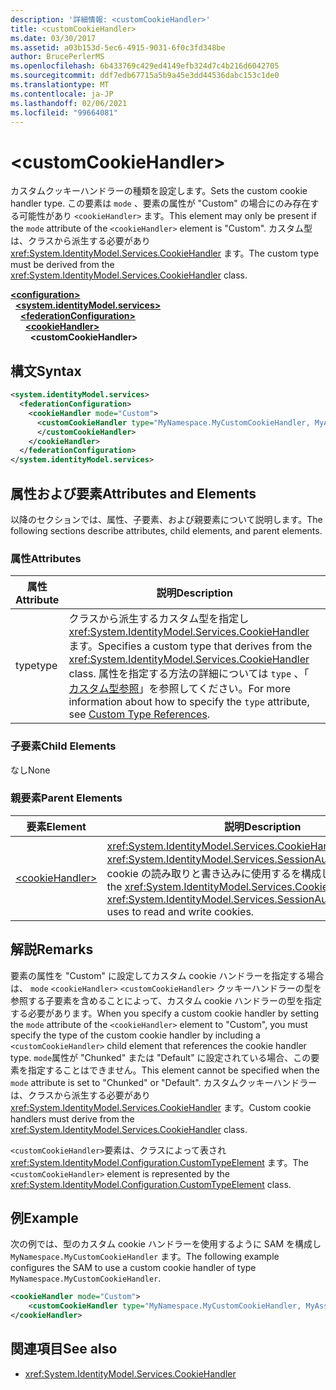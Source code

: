 ```yaml
---
description: '詳細情報: <customCookieHandler>'
title: <customCookieHandler>
ms.date: 03/30/2017
ms.assetid: a03b153d-5ec6-4915-9031-6f0c3fd348be
author: BrucePerlerMS
ms.openlocfilehash: 6b433769c429ed4149efb324d7c4b216d6042705
ms.sourcegitcommit: ddf7edb67715a5b9a45e3dd44536dabc153c1de0
ms.translationtype: MT
ms.contentlocale: ja-JP
ms.lasthandoff: 02/06/2021
ms.locfileid: "99664081"
---
```

# \<customCookieHandler>

<span data-ttu-id="17dd5-102">カスタムクッキーハンドラーの種類を設定します。</span><span class="sxs-lookup"><span data-stu-id="17dd5-102">Sets the custom cookie handler type.</span></span> <span data-ttu-id="17dd5-103">この要素は `mode` 、要素の属性が "Custom" の場合にのみ存在する可能性があり `<cookieHandler>` ます。</span><span class="sxs-lookup"><span data-stu-id="17dd5-103">This element may only be present if the `mode` attribute of the `<cookieHandler>` element is "Custom".</span></span> <span data-ttu-id="17dd5-104">カスタム型は、クラスから派生する必要があり <xref:System.IdentityModel.Services.CookieHandler> ます。</span><span class="sxs-lookup"><span data-stu-id="17dd5-104">The custom type must be derived from the <xref:System.IdentityModel.Services.CookieHandler> class.</span></span>  
  
[**\<configuration>**](../configuration-element.md)\
&nbsp;&nbsp;[**\<system.identityModel.services>**](system-identitymodel-services.md)\
&nbsp;&nbsp;&nbsp;&nbsp;[**\<federationConfiguration>**](federationconfiguration.md)\
&nbsp;&nbsp;&nbsp;&nbsp;&nbsp;&nbsp;[**\<cookieHandler>**](cookiehandler.md)\
&nbsp;&nbsp;&nbsp;&nbsp;&nbsp;&nbsp;&nbsp;&nbsp;**\<customCookieHandler>**  
  
## <a name="syntax"></a><span data-ttu-id="17dd5-105">構文</span><span class="sxs-lookup"><span data-stu-id="17dd5-105">Syntax</span></span>  
  
```xml  
<system.identityModel.services>  
  <federationConfiguration>  
    <cookieHandler mode="Custom">  
      <customCookieHandler type="MyNamespace.MyCustomCookieHandler, MyAssembly" >  
      </customCookieHandler>  
    </cookieHandler>  
  </federationConfiguration>  
</system.identityModel.services>  
```  
  
## <a name="attributes-and-elements"></a><span data-ttu-id="17dd5-106">属性および要素</span><span class="sxs-lookup"><span data-stu-id="17dd5-106">Attributes and Elements</span></span>  

 <span data-ttu-id="17dd5-107">以降のセクションでは、属性、子要素、および親要素について説明します。</span><span class="sxs-lookup"><span data-stu-id="17dd5-107">The following sections describe attributes, child elements, and parent elements.</span></span>  
  
### <a name="attributes"></a><span data-ttu-id="17dd5-108">属性</span><span class="sxs-lookup"><span data-stu-id="17dd5-108">Attributes</span></span>  
  
|<span data-ttu-id="17dd5-109">属性</span><span class="sxs-lookup"><span data-stu-id="17dd5-109">Attribute</span></span>|<span data-ttu-id="17dd5-110">説明</span><span class="sxs-lookup"><span data-stu-id="17dd5-110">Description</span></span>|  
|---------------|-----------------|  
|<span data-ttu-id="17dd5-111">type</span><span class="sxs-lookup"><span data-stu-id="17dd5-111">type</span></span>|<span data-ttu-id="17dd5-112">クラスから派生するカスタム型を指定し <xref:System.IdentityModel.Services.CookieHandler> ます。</span><span class="sxs-lookup"><span data-stu-id="17dd5-112">Specifies a custom type that derives from the <xref:System.IdentityModel.Services.CookieHandler> class.</span></span> <span data-ttu-id="17dd5-113">属性を指定する方法の詳細については `type` 、「 [カスタム型参照](../windows-workflow-foundation/index.md)」を参照してください。</span><span class="sxs-lookup"><span data-stu-id="17dd5-113">For more information about how to specify the `type` attribute, see [Custom Type References](../windows-workflow-foundation/index.md).</span></span>|  
  
### <a name="child-elements"></a><span data-ttu-id="17dd5-114">子要素</span><span class="sxs-lookup"><span data-stu-id="17dd5-114">Child Elements</span></span>  

 <span data-ttu-id="17dd5-115">なし</span><span class="sxs-lookup"><span data-stu-id="17dd5-115">None</span></span>  
  
### <a name="parent-elements"></a><span data-ttu-id="17dd5-116">親要素</span><span class="sxs-lookup"><span data-stu-id="17dd5-116">Parent Elements</span></span>  
  
|<span data-ttu-id="17dd5-117">要素</span><span class="sxs-lookup"><span data-stu-id="17dd5-117">Element</span></span>|<span data-ttu-id="17dd5-118">説明</span><span class="sxs-lookup"><span data-stu-id="17dd5-118">Description</span></span>|  
|-------------|-----------------|  
|[\<cookieHandler>](cookiehandler.md)|<span data-ttu-id="17dd5-119"><xref:System.IdentityModel.Services.CookieHandler>が <xref:System.IdentityModel.Services.SessionAuthenticationModule> cookie の読み取りと書き込みに使用するを構成します。</span><span class="sxs-lookup"><span data-stu-id="17dd5-119">Configures the <xref:System.IdentityModel.Services.CookieHandler> that the <xref:System.IdentityModel.Services.SessionAuthenticationModule> uses to read and write cookies.</span></span>|  
  
## <a name="remarks"></a><span data-ttu-id="17dd5-120">解説</span><span class="sxs-lookup"><span data-stu-id="17dd5-120">Remarks</span></span>  

 <span data-ttu-id="17dd5-121">要素の属性を "Custom" に設定してカスタム cookie ハンドラーを指定する場合は、 `mode` `<cookieHandler>` `<customCookieHandler>` クッキーハンドラーの型を参照する子要素を含めることによって、カスタム cookie ハンドラーの型を指定する必要があります。</span><span class="sxs-lookup"><span data-stu-id="17dd5-121">When you specify a custom cookie handler by setting the `mode` attribute of the `<cookieHandler>` element to "Custom", you must specify the type of the custom cookie handler by including a `<customCookieHandler>` child element that references the cookie handler type.</span></span> <span data-ttu-id="17dd5-122">`mode`属性が "Chunked" または "Default" に設定されている場合、この要素を指定することはできません。</span><span class="sxs-lookup"><span data-stu-id="17dd5-122">This element cannot be specified when the `mode` attribute is set to "Chunked" or "Default".</span></span> <span data-ttu-id="17dd5-123">カスタムクッキーハンドラーは、クラスから派生する必要があり <xref:System.IdentityModel.Services.CookieHandler> ます。</span><span class="sxs-lookup"><span data-stu-id="17dd5-123">Custom cookie handlers must derive from the <xref:System.IdentityModel.Services.CookieHandler> class.</span></span>  
  
 <span data-ttu-id="17dd5-124">`<customCookieHandler>`要素は、クラスによって表され <xref:System.IdentityModel.Configuration.CustomTypeElement> ます。</span><span class="sxs-lookup"><span data-stu-id="17dd5-124">The `<customCookieHandler>` element is represented by the <xref:System.IdentityModel.Configuration.CustomTypeElement> class.</span></span>  
  
## <a name="example"></a><span data-ttu-id="17dd5-125">例</span><span class="sxs-lookup"><span data-stu-id="17dd5-125">Example</span></span>  

 <span data-ttu-id="17dd5-126">次の例では、型のカスタム cookie ハンドラーを使用するように SAM を構成し `MyNamespace.MyCustomCookieHandler` ます。</span><span class="sxs-lookup"><span data-stu-id="17dd5-126">The following example configures the SAM to use a custom cookie handler of type `MyNamespace.MyCustomCookieHandler`.</span></span>  
  
```xml  
<cookieHandler mode="Custom">  
    <customCookieHandler type="MyNamespace.MyCustomCookieHandler, MyAssembly" />  
</cookieHandler>  
```  
  
## <a name="see-also"></a><span data-ttu-id="17dd5-127">関連項目</span><span class="sxs-lookup"><span data-stu-id="17dd5-127">See also</span></span>

- <xref:System.IdentityModel.Services.CookieHandler>

